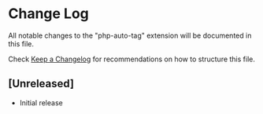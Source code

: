 # Change Log

All notable changes to the "php-auto-tag" extension will be documented in this file.

Check [Keep a Changelog](http://keepachangelog.com/) for recommendations on how to structure this file.

## [Unreleased]

- Initial release